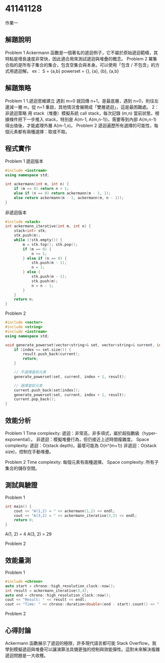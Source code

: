 # 41141128

作業一
## 解題說明
Problem 1
Ackermann 函數是一個著名的遞迴例子，它不屬於原始遞迴範疇，其特點是增長速度非常快，因此適合用來測試遞迴與堆疊的概念。
Problem 2
冪集合指的是所有子集合的集合，包含空集合與本身。可以使用「包含 / 不包含」的方式用遞迴解。
ex：
S = {a,b}
powerset = {}, {a}, {b}, {a,b}

## 解題策略
Problem 1
1.遞迴思維建立
遇到 m=0 就回傳 n+1，是最底層，遇到 n=0，則往左邊減一層 m，從 n=1 重啟，其他情況會展開成「雙層遞迴」，這是最困難處。
2：非遞迴策略
用 stack（堆疊）模擬系統 call stack，每次記錄 (m,n) 當前狀態，根據條件把下一步推入 stack，特別是 A(m-1, A(m,n-1))，需要等到內部 A(m,n-1) 得出值後，才能處理外層 A(m-1,x)。
Problem 2
遞迴遍歷所有選擇的可能性，每個元素都有兩種選擇：取或不取。

## 程式實作
Problem 1
遞迴版本
```cpp
#include <iostream>
using namespace std;

int ackermann(int m, int n) {
    if (m == 0) return n + 1;
    else if (n == 0) return ackermann(m - 1, 1);
    else return ackermann(m - 1, ackermann(m, n - 1));
}
```
非遞迴版本
```cpp
#include <stack>
int ackermann_iterative(int m, int n) {
    stack<int> stk;
    stk.push(m);
    while (!stk.empty()) {
        m = stk.top(); stk.pop();
        if (m == 0) {
            n += 1;
        } else if (n == 0) {
            stk.push(m - 1);
            n = 1;
        } else {
            stk.push(m - 1);
            stk.push(m);
            n = n - 1;
        }
    }
    return n;
}
```
Problem 2
```cpp
#include <vector>
#include <string>
#include <iostream>
using namespace std;

void generate_powerset(vector<string>& set, vector<string>& current, int index, vector<vector<string>>& result) {
    if (index == set.size()) {
        result.push_back(current);
        return;
    }

    // 不選擇當前元素
    generate_powerset(set, current, index + 1, result);

    // 選擇當前元素
    current.push_back(set[index]);
    generate_powerset(set, current, index + 1, result);
    current.pop_back();
}
```

## 效能分析
Problem 1
Time complexity:
遞迴：非常高，非多項式，屬於超指數級（hyper-exponential）。
非遞迴：模擬堆疊行為，但仍接近上述時間複雜度。
Space complexity:
遞迴：O(stack depth)，最壞可能為 O(n^(m+1))
非遞迴：O(stack size)，控制在手動堆疊。

Problem 2
Time complexity: 每個元素有兩種選擇。
Space complexity: 所有子集合的儲存空間。


## 測試與驗證
Problem 1
```cpp
int main() {
    cout << "A(1,2) = " << ackermann(1,2) << endl;
    cout << "A(3,2) = " << ackermann_iterative(3,2) << endl;
    return 0;
}
```

A(1, 2) = 4
A(3, 2) = 29

Problem 2

## 效能量測
Problem 1

```cpp
#include <chrono>
auto start = chrono::high_resolution_clock::now();
int result = ackermann_iterative(3,4);
auto end = chrono::high_resolution_clock::now();
cout << "Result: " << result << endl;
cout << "Time: " << chrono::duration<double>(end - start).count() << " sec" << endl;
```
Problem 2

## 心得討論
Ackermann 函數展示了遞迴的極限，許多現代語言都可能 Stack Overflow。我學到模擬遞迴與堆疊可以讓演算法具備更強的控制與效能彈性。這對未來解決複雜遞迴問題是一大收穫。






















